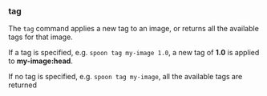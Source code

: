 ### tag

The `tag` command applies a new tag to an image, or returns all the available tags for that image. 

If a tag is specified, e.g. `spoon tag my-image 1.0`, a new tag of **1.0** is applied to **my-image:head**. 

If no tag is specified, e.g. `spoon tag my-image`, all the available tags are returned 